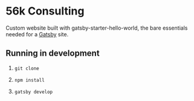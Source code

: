 # 56k Consulting

Custom website built with gatsby-starter-hello-world, the bare essentials needed for a [Gatsby](https://www.gatsbyjs.org/) site.

## Running in development
1. `git clone`

2. `npm install`

3. `gatsby develop`

